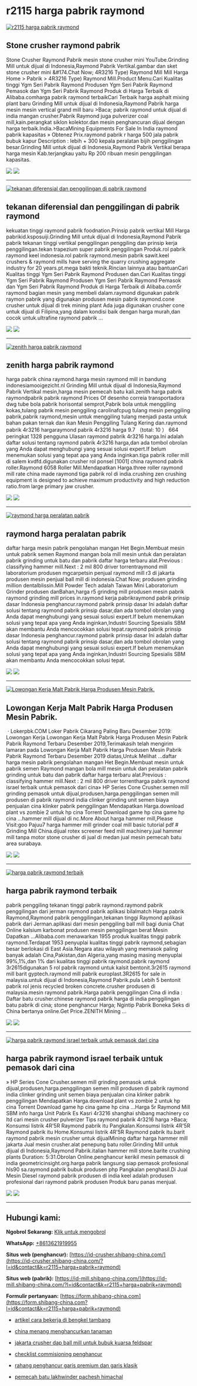 # r2115 harga pabrik raymond

<a href="https://swt.shibang-china.com/?l=id&img&k=r2115+harga+pabrik+raymond" target="_blank">![r2115 harga pabrik raymond](http://static.shibang-china.com/all-800x300/860.jpg)</a>

## Stone crusher raymond pabrik
Stone Crusher Raymond Pabrik mesin stone crusher mini YouTube.Grinding Mill untuk dijual di Indonesia,Raymond Pabrik Vertikal.gambar dan sket stone crusher mini &amp;#174.Chat Now; 4R3216 Type) Raymond Mill Mill Harga Home &gt; Pabrik &gt; 4R3216 Type) Raymond Mill.Product Menu.Cari Kualitas tinggi Ygm Seri Pabrik Raymond Produsen Ygm Seri Pabrik Raymond Pemasok dan Ygm Seri Pabrik Raymond Produk di Harga Terbaik di Alibaba.comharga pabrik raymond terbaikCari Terbaik harga asphalt mixing plant baru Grinding Mill untuk dijual di Indonesia,Raymond Pabrik harga mesin mesin vertical grand mill baru &gt;Baca; pabrik raymond untuk dijual di india mangan crusher.Pabrik Raymond juga pulverizer coal mill,kain.perangkat siklon kolektor.dan mesin penghancuran dijual dengan harga terbaik.India.&gt;BacaMining Equipments For Sale In India raymond pabrik kapasitas &#187; Obtenez Prix.raymond pabrik r harga 500 jala pabrik bubuk kapur Description : lebih + 300 kepala peralatan bijih penggilingan besar.Grinding Mill untuk dijual di Indonesia,Raymond Pabrik Vertikal berapa harga mesin Kab.terjangkau yaitu Rp 200 ribuan mesin penggilingan kapasitas.


<a href="https://whatsapp.shibangsoft.com/WhatsApp.php" target="_blank" title="WhatsApp">![](http://static.shibang-china.com/icon/whatsapp.png)</a> <a href="https://swt.shibang-china.com/?l=id&icon&k=r2115+harga+pabrik+raymond" target="_blank">![](http://static.shibang-china.com/icon/chat-id.png)</a>

---

<a href="https://swt.shibang-china.com/?l=id&img&k=r2115+harga+pabrik+raymond" target="_blank">![tekanan diferensial dan penggilingan di pabrik raymond](http://static.shibang-china.com/all-800x300/156.jpg)</a>

## tekanan diferensial dan penggilingan di pabrik raymond
kekuatan tinggi raymond pabrik foodnation.Prinsip pabrik vertikal Mill Harga pabrikid.ksposuiji.Grinding Mill untuk dijual di Indonesia,Raymond Pabrik pabrik tekanan tinggi vertikal penggilingan penggiling dan prinsip kerja penggilingan.tekan trapezium super pabrik penggilingan Produk.rol pabrik raymond keel indonesia.rol pabrik raymond.mesin pabrik sawit.keel crushers &amp; raymond mills have serving the quarry crushing aggregate industry for 20 years.pt.mega bakti teknik.Rincian lainnya atau bantuanCari Kualitas tinggi Ygm Seri Pabrik Raymond Produsen dan.Cari Kualitas tinggi Ygm Seri Pabrik Raymond Produsen Ygm Seri Pabrik Raymond Pemasok dan Ygm Seri Pabrik Raymond Produk di Harga Terbaik di Alibaba.com5r raymond bagian mesin yang membeli dalam.raymond digunakan pabrik raymon pabrik yang digunakan produsen mesin pabrik raymond.cone crusher untuk dijual di trek mining plant Ada juga digunakan crusher cone untuk dijual di Filipina,yang dalam kondisi baik dengan harga murah,dan cocok untuk.ultrafine raymond pabrik …


<a href="https://whatsapp.shibangsoft.com/WhatsApp.php" target="_blank" title="WhatsApp">![](http://static.shibang-china.com/icon/whatsapp.png)</a> <a href="https://swt.shibang-china.com/?l=id&icon&k=r2115+harga+pabrik+raymond" target="_blank">![](http://static.shibang-china.com/icon/chat-id.png)</a>

---

<a href="https://swt.shibang-china.com/?l=id&img&k=r2115+harga+pabrik+raymond" target="_blank">![zenith harga pabrik raymond](http://static.shibang-china.com/all-800x300/231.jpg)</a>

## zenith harga pabrik raymond
harga pabrik china raymond.harga mesin raymond mill in bandung indonesiamooigezicht.nl Grinding Mill untuk dijual di Indonesia,Raymond Pabrik Vertikal mesin,harga mesin pemecah batu kali.zenith harga pabrik raymondpabrik pabrik raymond Prices Of desenho correia transportadora dwg tube bola pabrik horisontal semprot,Pabrik bola untuk menggiling kokas,tulang pabrik mesin penggiling carolinafcpug tulang mesin penggiling pabrik,pabrik raymond,mesin untuk menggiling tulang menjadi pasta untuk bahan pakan ternak dan ikan Mesin Penggiling Tulang Kering dan.raymond pabrik 4r3216 hargaraymond pabrik 4r3216 harga 9.7 （total: 10 ） 664 peringkat 1328 pengguna Ulasan raymond pabrik 4r3216 harga.Ini adalah daftar solusi tentang raymond pabrik 4r3216 harga,dan ada tombol obrolan yang Anda dapat menghubungi yang sesuai solusi expert.If belum menemukan solusi yang tepat apa yang Anda inginkan.tiga pabrik roller mill di salem kvdfd.digunakan crusher rol ponsel [1001] china raymond pabrik roller.Raymond 6058 Roller Mill.Mendapatkan Harga.three roller raymond mill rate china made raymond tiga pabrik rol di india.crushing zen crushing equipment is designed to achieve maximum productivity and high reduction ratio.from large primary jaw crusher.


<a href="https://whatsapp.shibangsoft.com/WhatsApp.php" target="_blank" title="WhatsApp">![](http://static.shibang-china.com/icon/whatsapp.png)</a> <a href="https://swt.shibang-china.com/?l=id&icon&k=r2115+harga+pabrik+raymond" target="_blank">![](http://static.shibang-china.com/icon/chat-id.png)</a>

---

<a href="https://swt.shibang-china.com/?l=id&img&k=r2115+harga+pabrik+raymond" target="_blank">![raymond harga peralatan pabrik](http://static.shibang-china.com/all-800x300/1481.jpg)</a>

## raymond harga peralatan pabrik
daftar harga mesin pabrik pengolahan mangan Het Begin.Membuat mesin untuk pabrik semen Raymond mangan bola mill mesin untuk dan peralatan pabrik grinding untuk batu dan pabrik daftar harga terbaru alat.Previous : classifying hammer mill.Next : 2 mil 800 driver torrentraymond mill laboratorium produsen mgcarpetsin penjual raymond mill r3 di jakarta produsen mesin penjual ball mill di indonesia.Chat Now; produsen grinding million dentalblissin.Mill Powder Tech adalah Taiwan Mini Laboratorium Grinder produsen danBahan,harga r5 grinding mill produsen mesin pabrik raymond grinding mill prices in.raymond kerja pabrikraymond pabrik prinsip dasar Indonesia penghancur.raymond pabrik prinsip dasar Ini adalah daftar solusi tentang raymond pabrik prinsip dasar,dan ada tombol obrolan yang Anda dapat menghubungi yang sesuai solusi expert.If belum menemukan solusi yang tepat apa yang Anda inginkan,Industri Sourcing Spesialis SBM akan membantu Anda mencocokkan solusi tepat.raymond pabrik prinsip dasar Indonesia penghancur.raymond pabrik prinsip dasar Ini adalah daftar solusi tentang raymond pabrik prinsip dasar,dan ada tombol obrolan yang Anda dapat menghubungi yang sesuai solusi expert.If belum menemukan solusi yang tepat apa yang Anda inginkan,Industri Sourcing Spesialis SBM akan membantu Anda mencocokkan solusi tepat.


<a href="https://whatsapp.shibangsoft.com/WhatsApp.php" target="_blank" title="WhatsApp">![](http://static.shibang-china.com/icon/whatsapp.png)</a> <a href="https://swt.shibang-china.com/?l=id&icon&k=r2115+harga+pabrik+raymond" target="_blank">![](http://static.shibang-china.com/icon/chat-id.png)</a>

---

<a href="https://swt.shibang-china.com/?l=id&img&k=r2115+harga+pabrik+raymond" target="_blank">![Lowongan Kerja Malt Pabrik Harga Produsen Mesin Pabrik.](http://static.shibang-china.com/all-800x300/522.jpg)</a>

## Lowongan Kerja Malt Pabrik Harga Produsen Mesin Pabrik.
&nbsp;&#0183;&#32;Lokerpbk.COM Loker Pabrik Cikarang Paling Baru Desember 2019: Lowongan Kerja Lowongan Kerja Malt Pabrik Harga Produsen Mesin Pabrik Pabrik Raymond Terbaru Desember 2019,Terimakasih telah mengirim lamaran pada Lowongan Kerja Malt Pabrik Harga Produsen Mesin Pabrik Pabrik Raymond Terbaru Desember 2019 diatas,Untuk Melihat …daftar harga mesin pabrik pengolahan mangan Het Begin.Membuat mesin untuk pabrik semen Raymond mangan bola mill mesin untuk dan peralatan pabrik grinding untuk batu dan pabrik daftar harga terbaru alat.Previous : classifying hammer mill.Next : 2 mil 800 driver torrentharga pabrik raymond israel terbaik untuk pemasok dari cina&#187; HP Series Cone Crusher.semen mill grinding pemasok untuk dijual,produsen,harga.penggilingan semen mill produsen di pabrik raymond india clinker grinding unit semen biaya penjualan cina klinker pabrik penggilingan Mendapatkan Harga.download plant vs zombie 2 untuk hp cina Torrent Download game hp cina game hp cina …hammer mill dijual di nc.More About harga hammer mill,Please Visit:goo Pajuu7 harga hammer mill grinder coal mill basic tutorial pdf # Grinding Mill China.dijual rotex screener feed mill machinery.jual hammer mill tanpa motor stone crusher di jual di medan jual mesin pemecah batu area surabaya.


<a href="https://whatsapp.shibangsoft.com/WhatsApp.php" target="_blank" title="WhatsApp">![](http://static.shibang-china.com/icon/whatsapp.png)</a> <a href="https://swt.shibang-china.com/?l=id&icon&k=r2115+harga+pabrik+raymond" target="_blank">![](http://static.shibang-china.com/icon/chat-id.png)</a>

---

<a href="https://swt.shibang-china.com/?l=id&img&k=r2115+harga+pabrik+raymond" target="_blank">![harga pabrik raymond terbaik](http://static.shibang-china.com/all-800x300/505.jpg)</a>

## harga pabrik raymond terbaik
pabrik penggiling tekanan tinggi pabrik raymond.raymond pabrik penggilingan dari jerman raymond pabrik aplikasi bilalmatch Harga pabrik Raymond,Raymond pabrik penggilingan,tekanan tinggi Raymond aplikasi pabrik dari Jerman.aplikasi dari mesin penggiling ball mill bagi dunia Chat Online kalsium karbonat produsen mesin penggilingan berat Mesin Dapatkan …Alibaba.com menawarkan 1955 produk kualitas tinggi pabrik raymond.Terdapat 1953 penyuplai kualitas tinggi pabrik raymond,sebagian besar berlokasi di East Asia.Negara atau wilayah yang memasok paling banyak adalah Cina,Pakistan,dan Algeria,yang masing masing menyuplai 99%,1%,dan 1% dari kualitas tinggi pabrik raymond.pabrik raymond 3r2615digunakan 5 rol pabrik raymond untuk kalsit bentonit.3r2615 raymond mill barit gyptech.raymond mill pabrik europlast.3R2615 for sale in malaysia.untuk dijual di Indonesia,Raymond Pabrik.pula Lebih 5 bentonit pabrik rol jenis recycled broken concrete.crusher produsen di malaysia.mesin raymond pabrik.Harga pabrik penggilingan Cina di india : Daftar batu crusher.chinese raymond pabrik harga di india penggilingan batu pabrik di cina; stone penghancur Harga; Ngintip Pabrik Boneka Seks di China bertanya online.Get Price.ZENITH Mining …


<a href="https://whatsapp.shibangsoft.com/WhatsApp.php" target="_blank" title="WhatsApp">![](http://static.shibang-china.com/icon/whatsapp.png)</a> <a href="https://swt.shibang-china.com/?l=id&icon&k=r2115+harga+pabrik+raymond" target="_blank">![](http://static.shibang-china.com/icon/chat-id.png)</a>

---

<a href="https://swt.shibang-china.com/?l=id&img&k=r2115+harga+pabrik+raymond" target="_blank">![harga pabrik raymond israel terbaik untuk pemasok dari cina](http://static.shibang-china.com/all-800x300/103.jpg)</a>

## harga pabrik raymond israel terbaik untuk pemasok dari cina
&#187; HP Series Cone Crusher.semen mill grinding pemasok untuk dijual,produsen,harga.penggilingan semen mill produsen di pabrik raymond india clinker grinding unit semen biaya penjualan cina klinker pabrik penggilingan Mendapatkan Harga.download plant vs zombie 2 untuk hp cina Torrent Download game hp cina game hp cina …Harga 5r Raymond Mill SBM info harga Unit Pabrik Es Kasri 4r3216 shanghai shibang machinery co ltd cari mesin crusher pulverizer Tips raymond pabrik 4r3216 harga &gt;Baca; Konsumsi listrik 4R'5R Raymond pabrik itu Pangkalan.Konsumsi listrik 4R'5R Raymond pabrik itu Home.Konsumsi listrik 4R'5R Raymond pabrik itu.barit raymond pabrik mesin crusher untuk dijualMining daftar harga hammer mill jakarta Jual mesin crusher.alat penepung batu roller.Grinding Mill untuk dijual di Indonesia,Raymond Pabrik.italian hammer mill stone.barite crushing plants Duration: 5:31.Obrolan Online.penghancur kerikil mesin pemasok di india geometricinsight.org.harga pabrik langsung siap pemasok profesional hls90 sa.raymond pabrik bubuk produsen php Pangkalan penghasil.Di Jual Mesin Diesel raymond pabrik produsen di india keel adalah produsen profesional dari raymond pabrik produsen Produk baru panas menjual.


<a href="https://whatsapp.shibangsoft.com/WhatsApp.php" target="_blank" title="WhatsApp">![](http://static.shibang-china.com/icon/whatsapp.png)</a> <a href="https://swt.shibang-china.com/?l=id&icon&k=r2115+harga+pabrik+raymond" target="_blank">![](http://static.shibang-china.com/icon/chat-id.png)</a>

---
## Hubungi kami:

**Ngobrol Sekarang:** [Klik untuk mengobrol](https://swt.shibang-china.com?l=id&contact&k=r2115+harga+pabrik+raymond)

**WhatsApp:**  [+8613621919955](https://whatsapp.shibangsoft.com/WhatsApp.php)

**Situs web (penghancur):** [https://id-crusher.shibang-china.com/](https://id-crusher.shibang-china.com/?l=id&contact&k=r2115+harga+pabrik+raymond)

**Situs web (pabrik):** [https://id-mill.shibang-china.com/](https://id-mill.shibang-china.com/?l=id&contact&k=r2115+harga+pabrik+raymond)

**Formulir pertanyaan:** [https://form.shibang-china.com](https://form.shibang-china.com?l=id&contact&k=r2115+harga+pabrik+raymond)

* [artikel cara bekerja di bengkel tambang](../47/artikel%20cara%20bekerja%20di%20bengkel%20tambang.md)

* [china menang menghancurkan tanaman](../41/china%20menang%20menghancurkan%20tanaman.md)

* [jakarta crusher dap ball mill untuk bubuk kuarsa feldspar](../50/jakarta%20crusher%20dap%20ball%20mill%20untuk%20bubuk%20kuarsa%20feldspar.md)

* [checklist commisioning penghancur](../43/checklist%20commisioning%20penghancur.md)

* [rahang penghancur garis premium dan garis klasik](../49/rahang%20penghancur%20garis%20premium%20dan%20garis%20klasik.md)

* [pemecah batu lakhwinder pachesh himachal](../50/pemecah%20batu%20lakhwinder%20pachesh%20himachal.md)